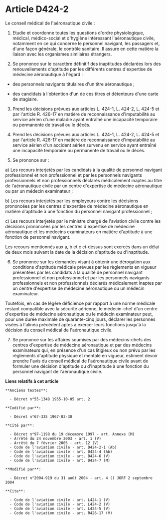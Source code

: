 # Article D424-2

Le conseil médical de l'aéronautique civile : 

1. Etudie et coordonne toutes les questions d'ordre physiologique, médical, médico-social et d'hygiène intéressant
l'aéronautique civile, notamment en ce qui concerne le personnel navigant, les passagers et, d'une façon générale, le
contrôle sanitaire. Il assure en cette matière la liaison avec les organismes similaires étrangers. 

2. Se prononce sur le caractère définitif des inaptitudes déclarées lors des renouvellements d'aptitude par les différents
centres d'expertise de médecine aéronautique à l'égard :

- des personnels navigants titulaires d'un titre aéronautique ;

- des candidats à l'obtention d'un de ces titres et détenteurs d'une carte de stagiaire. 

3. Prend les décisions prévues aux articles L. 424-1, 
L. 424-2, 
L. 424-5 et par l'article R. 426-17 en matière de reconnaissance d'imputabilité au service aérien d'une maladie ayant
entraîné une incapacité temporaire ou permanente de travail ou le décès. 

4. Prend les décisions prévues aux articles L. 424-1, L. 424-2, L. 424-5 et par l'article R. 426-17 en matière de
reconnaissance d'imputabilité au service aérien d'un accident aérien survenu en service ayant entraîné une incapacité
temporaire ou permanente de travail ou le décès. 

5. Se prononce sur : 

a) Les recours interjetés par les candidats à la qualité de personnel navigant professionnel et non professionnel et par les
personnels navigants professionnels et non professionnels déclarés médicalement inaptes au titre de l'aéronautique civile par
un centre d'expertise de médecine aéronautique ou par un médecin examinateur ; 

b) Les recours interjetés par les employeurs contre les décisions prononcées par les centres d'expertise de médecine
aéronautique en matière d'aptitude à une fonction du personnel navigant professionnel ; 

c) Les recours interjetés par le ministre chargé de l'aviation civile contre les décisions prononcées par les centres
d'expertise de médecine aéronautique et les médecins examinateurs en matière d'aptitude à une fonction de personnel
navigant. 

Les recours mentionnés aux a, b et c ci-dessus sont exercés dans un délai de deux mois suivant la date de la décision
d'aptitude ou d'inaptitude. 

6. Se prononce sur les demandes visant à obtenir une dérogation aux conditions d'aptitude médicale prévues par les règlements
en vigueur présentées par les candidats à la qualité de personnel navigant professionnel et non professionnel et par les
personnels navigants professionnels et non professionnels déclarés médicalement inaptes par un centre d'expertise de médecine
aéronautique ou un médecin examinateur. 

Toutefois, en cas de légère déficience par rapport à une norme médicale restant compatible avec la sécurité aérienne, le
médecin-chef d'un centre d'expertise de médecine aéronautique ou le médecin examinateur peut, pour une durée maximale de
quarante-cinq jours, déclarer les personnes visées à l'alinéa précédent aptes à exercer leurs fonctions jusqu'à la décision
du conseil médical de l'aéronautique civile. 

7. Se prononce sur les affaires soumises par des médecins-chefs des centres d'expertise de médecine aéronautique et par des
médecins examinateurs qui, en présence d'un cas litigieux ou non prévu par les règlements d'aptitude physique et mentale en
vigueur, estiment devoir prendre l'avis du conseil médical de l'aéronautique civile avant de formuler une décision d'aptitude
ou d'inaptitude à une fonction du personnel navigant de l'aéronautique civile.

**Liens relatifs à cet article**

	**Anciens textes**:

	  - Décret n°55-1348 1955-10-05 art. 2

	**Codifié par**:

	  - Décret n°67-335 1967-03-30

	**Cité par**:

	  - Décret n°97-1198 du 19 décembre 1997 - art. Annexe (M)
	  - Arrêté du 24 novembre 2003 - art. 1 (V)
	  - Arrêté du 7 février 2005 - art. 12 (V)
	  - Code de l'aviation civile - art. D424-2-1 (Ab)
	  - Code de l'aviation civile - art. D424-4 (Ab)
	  - Code de l'aviation civile - art. D424-6 (V)
	  - Code de l'aviation civile - art. D424-7 (M)

	**Modifié par**:

	  - Décret n°2004-919 du 31 août 2004 - art. 4 () JORF 2 septembre 2004

	**Cite**:

	  - Code de l'aviation civile - art. L424-1 (V)
	  - Code de l'aviation civile - art. L424-2 (V)
	  - Code de l'aviation civile - art. L424-5 (V)
	  - Code de l'aviation civile - art. R426-17 (V)
